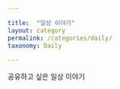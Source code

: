 ```yaml
---

title:  "일상 이야기"  
layout: category
permalink: /categories/daily/  
taxonomy: Daily

---
```


공유하고 싶은 일상 이야기